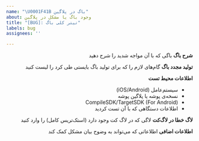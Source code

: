 ```yaml
---
name: "\U0001F41B باگ در پلاگین"
about: وجود باگ یا مشکل در پلاگین
title: "[BUG]: تیتر کلی باگ"
labels: bug
assignees: ''

---
```


<div dir='rtl'>

[//]: # ([BUG] و اموجی در تیتر برای وضوح مشکل ترجیحا باقی بماند)
[//]: # (لطفا حتما تمپلیت را رعایت کنید تا مشکل به خوبی توضیح داده شود و متون تمپلیت را پاک نکنید)

**شرح باگ**
باگی که با آن مواجه شدید را شرح دهید

[//]: # (در صورتی که نصب ثبت نمی‌شود لطفا به مستندات مراجعه کنید و خطاها را مطالعه نمایید)
[//]: # (برای اضافه‌کردن کد آن‌را خارج از بلاک div قرار دهید تا سمت راست قرار نگیرد)

**تولید مجدد باگ**
گام‌های لازم را که برای تولید باگ بایستی طی کرد را لیست کنید


**اطلاعات محیط تست**
- سیستم‌عامل (iOS/Android)
- نسخه‌ی پوشه یا پلاگین پوشه
- CompileSDK/TargetSDK (For Android)
- اطلاعات دستگاهی که با آن تست کردید

**لاگ خطا در لاگ‌کت**
لاگی که در لاگ کت وجود دارد (استک‌تریس کامل) را وارد کنید

**اطلاعات اضافی**
اطلاعاتی که می‌تواند به وضوح بیان مشکل کمک کند

</div>
